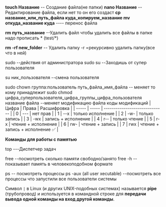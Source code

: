 **touch Название**    -- Создание файла(не папки)
**nano Название**        --Редактирование файла, если нет то он его создаст
**cp название_или_путь_файла куда_копируем_название
mv откуда_название куда** ---- перенос файла


**rm путь_название** --Удалить файл
чтобы удалить все файлы в папке надо прописать * (test/*)

**rm -rf new_folder** -- Удалить папку
-r =рекурсивно удалить папку(все что в ней)


sudo --действия от администратора
sudo su --Заходишь от супер пользователя

su ник_пользователя --смена пользователя

sudo chown группа:пользователь путь_файла_имя_файла -- меняет то кому принадлежит 
sudo chmod цифра_суперпользователя_цифра_группы_цифра_пользователя название файла  --меняет модификацию файла
коды модификаций
 | Цифра | Права | Расшифровка                    |
| ----- | ----- | ------------------------------ |
| 0     | ---   | нет прав                       |
| 1     | --x   | только исполнение              |
| 2     | -w-   | только запись                  |
| 3     | -wx   | запись + исполнение            |
| 4     | r--   | только чтение                  |
| 5     | r-x   | чтение + исполнение            |
| 6     | rw-   | чтение + запись                |
| 7     | rwx   | чтение + запись + исполнение ✅ |







**Команды для работы с памятью**

top ---Диспетчер задач

free --посмотреть сколько памяти свободно/занято
free -h -- показывает память в человекоподобном формате


ps -- посмотреть процессы
ps -aux (all user xecutable)  --посмотреть все процессы что запустили все пользователи системы

Символ `|` в Linux (и других UNIX-подобных системах) называется **pipe** (трубопровод) и используется в командной строке для **передачи вывода одной команды на вход другой команды**.


